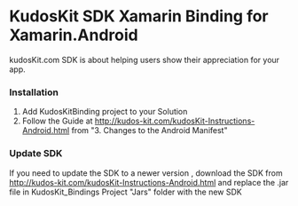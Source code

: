 # KudosKit SDK Xamarin Binding for Xamarin.Android

kudosKit.com SDK is about helping users show their appreciation for your app. 

### Installation

1. Add KudosKitBinding project to your Solution
2. Follow the Guide at http://kudos-kit.com/kudosKit-Instructions-Android.html from "3. Changes to the Android Manifest"

### Update SDK
If you need to update the SDK to a newer version , download the SDK from http://kudos-kit.com/kudosKit-Instructions-Android.html
and replace the .jar file in KudosKit_Bindings Project "Jars" folder with the new SDK
